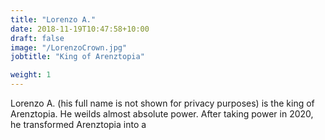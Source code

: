 ```yaml
---
title: "Lorenzo A."
date: 2018-11-19T10:47:58+10:00
draft: false
image: "/LorenzoCrown.jpg"
jobtitle: "King of Arenztopia"

weight: 1
---
```


Lorenzo A. (his full name is not shown for privacy purposes)
is the king of Arenztopia. He weilds almost absolute power. After taking power in 2020, he transformed Arenztopia into a 
